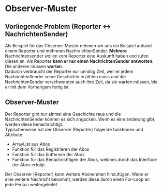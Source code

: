<h1>Observer-Muster</h1>
<h2>Vorliegende Problem (Reporter <-> NachrichtenSender)</h2>
Als Beispiel für das Observer-Muster nehmen wir uns ein Beispiel anhand einem Reporter und mehreren NachreichtenSender. 
<b>Mehrere</b> Nachrichtensender wollen vom Reporter eine Auskunft haben und rufen diesen an. Als Reporter <b>kann er nur einen 
NachrichtenSender antworten</b>. Die anderen müssen <b>warten</b>.<br>
Dadurch verbraucht der Reporter nur unnötig Zeit, weil er jedem NachrichtenSender seine Geschichte erzählen muss und 
die NachrichtenSender verschwenden auch ihre Zeit, da sie warten müssen, bis er mit dem Vorherigem fertig ist.

<h2>Observer-Muster</h2>
Der Reporter gibt nur einmal eine Geschichte raus und die NachrichtenSender können es sich angucken. Wenn es eine 
änderung gibt, werden diese benachrichtigt. <br>
Typischerweise hat der Observer (Reporter) folgende funktionen und Attribute:
<ul>
    <li>ArrayList aus Abos</li>
    <li>Funktion für das Registrieren der Abos</li>  
    <li>Funktion für das Entfernen der Abos</li>
    <li>Funktion für das Benachrichtigen der Abos, welches durch das Interface der Abos erfolgt</li>
</ul>

Der Observer (Reporter) kann weitere Abonennten hinzufügen.
Wenn er eine weitere Nachricht bekommt, werden diese durch einen For-Loop an jede Person weitergeleitet







